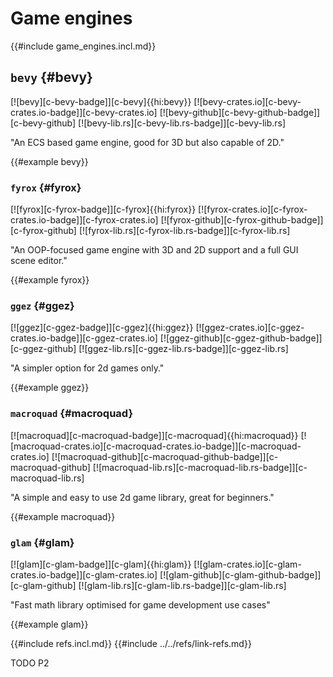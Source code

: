# Game engines

{{#include game_engines.incl.md}}

## `bevy` {#bevy}

[![bevy][c-bevy-badge]][c-bevy]{{hi:bevy}}
[![bevy-crates.io][c-bevy-crates.io-badge]][c-bevy-crates.io]
[![bevy-github][c-bevy-github-badge]][c-bevy-github]
[![bevy-lib.rs][c-bevy-lib.rs-badge]][c-bevy-lib.rs]

"An ECS based game engine, good for 3D but also capable of 2D."

{{#example bevy}}

### `fyrox` {#fyrox}

[![fyrox][c-fyrox-badge]][c-fyrox]{{hi:fyrox}}
[![fyrox-crates.io][c-fyrox-crates.io-badge]][c-fyrox-crates.io]
[![fyrox-github][c-fyrox-github-badge]][c-fyrox-github]
[![fyrox-lib.rs][c-fyrox-lib.rs-badge]][c-fyrox-lib.rs]

"An OOP-focused game engine with 3D and 2D support and a full GUI scene editor."

{{#example fyrox}}

### `ggez` {#ggez}

[![ggez][c-ggez-badge]][c-ggez]{{hi:ggez}}
[![ggez-crates.io][c-ggez-crates.io-badge]][c-ggez-crates.io]
[![ggez-github][c-ggez-github-badge]][c-ggez-github]
[![ggez-lib.rs][c-ggez-lib.rs-badge]][c-ggez-lib.rs]

"A simpler option for 2d games only."

{{#example ggez}}

### `macroquad` {#macroquad}

[![macroquad][c-macroquad-badge]][c-macroquad]{{hi:macroquad}}
[![macroquad-crates.io][c-macroquad-crates.io-badge]][c-macroquad-crates.io]
[![macroquad-github][c-macroquad-github-badge]][c-macroquad-github]
[![macroquad-lib.rs][c-macroquad-lib.rs-badge]][c-macroquad-lib.rs]

"A simple and easy to use 2d game library, great for beginners."

{{#example macroquad}}

### `glam` {#glam}

[![glam][c-glam-badge]][c-glam]{{hi:glam}}
[![glam-crates.io][c-glam-crates.io-badge]][c-glam-crates.io]
[![glam-github][c-glam-github-badge]][c-glam-github]
[![glam-lib.rs][c-glam-lib.rs-badge]][c-glam-lib.rs]

"Fast math library optimised for game development use cases"

{{#example glam}}

{{#include refs.incl.md}}
{{#include ../../refs/link-refs.md}}

<div class="hidden">
TODO P2
</div>
